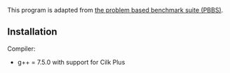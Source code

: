 This program is adapted from [the problem based benchmark suite (PBBS)](https://github.mit.edu/jshun/pbbs).

## Installation

Compiler:
* g++ = 7.5.0 with support for Cilk Plus


